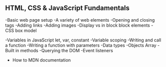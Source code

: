 ## HTML, CSS & JavaScript Fundamentals

-Basic web page setup
-A variety of web elements
-Opening and closing tags
-Adding links
-Adding images
-Display vs in block block elements
-CSS box model

-Variables in JavaScript let, var, constant
-Variable scoping
-Writing and call a function
-Writing a function with parameters
-Data types
-Objects Array
-Built in methods
-Querying the DOM
-Event listeners

- How to MDN documentation
